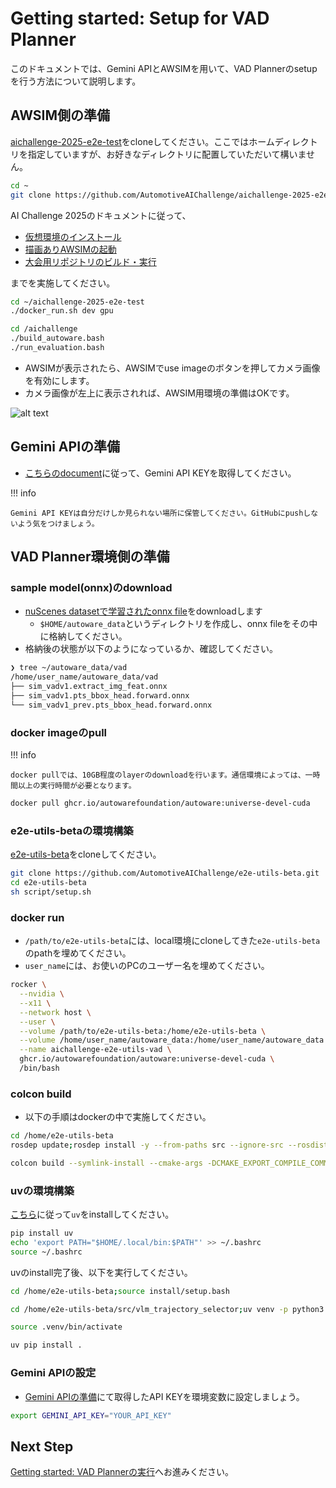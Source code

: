# Getting started: Setup for VAD Planner

このドキュメントでは、Gemini APIとAWSIMを用いて、VAD Plannerのsetupを行う方法について説明します。

## AWSIM側の準備

[aichallenge-2025-e2e-test](https://github.com/AutomotiveAIChallenge/aichallenge-2025-e2e-test)をcloneしてください。ここではホームディレクトリを指定していますが、お好きなディレクトリに配置していただいて構いません。

```sh
cd ~
git clone https://github.com/AutomotiveAIChallenge/aichallenge-2025-e2e-test
```

AI Challenge 2025のドキュメントに従って、

- [仮想環境のインストール](https://automotiveaichallenge.github.io/aichallenge-documentation-2025/setup/docker.html)
- [描画ありAWSIMの起動](https://automotiveaichallenge.github.io/aichallenge-documentation-2025/setup/requirements.html)
- [大会用リポジトリのビルド・実行](https://automotiveaichallenge.github.io/aichallenge-documentation-2025/setup/build-docker.html)

までを実施してください。

```sh
cd ~/aichallenge-2025-e2e-test
./docker_run.sh dev gpu
```

```sh
cd /aichallenge
./build_autoware.bash
./run_evaluation.bash
```

- AWSIMが表示されたら、AWSIMでuse imageのボタンを押してカメラ画像を有効にします。
- カメラ画像が左上に表示されれば、AWSIM用環境の準備はOKです。

![alt text](../assets/camera_awsim_after.png)

## Gemini APIの準備

- [こちらのdocument](https://ai.google.dev/gemini-api/docs/api-key?hl=ja)に従って、Gemini API KEYを取得してください。

!!! info

    Gemini API KEYは自分だけしか見られない場所に保管してください。GitHubにpushしないよう気をつけましょう。

## VAD Planner環境側の準備

### sample model(onnx)のdownload

- [nuScenes datasetで学習されたonnx file](https://tier4inc-my.sharepoint.com/:f:/g/personal/taiki_tanaka_tier4_jp/EvQZY6sIudNKnFJSAnuyS9ABpodIW_FSYk57BrenzhCtXg?e=T4RLVw)をdownloadします
  - `$HOME/autoware_data`というディレクトリを作成し、onnx fileをその中に格納してください。
- 格納後の状態が以下のようになっているか、確認してください。

```sh
❯ tree ~/autoware_data/vad
/home/user_name/autoware_data/vad
├── sim_vadv1.extract_img_feat.onnx
├── sim_vadv1.pts_bbox_head.forward.onnx
└── sim_vadv1_prev.pts_bbox_head.forward.onnx
```

### docker imageのpull

!!! info

    docker pullでは、10GB程度のlayerのdownloadを行います。通信環境によっては、一時間以上の実行時間が必要となります。

```sh
docker pull ghcr.io/autowarefoundation/autoware:universe-devel-cuda
```

### e2e-utils-betaの環境構築

[e2e-utils-beta](https://github.com/AutomotiveAIChallenge/e2e-utils-beta)をcloneしてください。

```sh
git clone https://github.com/AutomotiveAIChallenge/e2e-utils-beta.git
cd e2e-utils-beta
sh script/setup.sh
```

### docker run

- `/path/to/e2e-utils-beta`には、local環境にcloneしてきた`e2e-utils-beta`のpathを埋めてください。
- `user_name`には、お使いのPCのユーザー名を埋めてください。

```sh
rocker \
  --nvidia \
  --x11 \
  --network host \
  --user \
  --volume /path/to/e2e-utils-beta:/home/e2e-utils-beta \
  --volume /home/user_name/autoware_data:/home/user_name/autoware_data \
  --name aichallenge-e2e-utils-vad \
  ghcr.io/autowarefoundation/autoware:universe-devel-cuda \
  /bin/bash
```

### colcon build

- 以下の手順はdockerの中で実施してください。

```sh
cd /home/e2e-utils-beta
rosdep update;rosdep install -y --from-paths src --ignore-src --rosdistro $ROS_DISTRO
```

```bash
colcon build --symlink-install --cmake-args -DCMAKE_EXPORT_COMPILE_COMMANDS=ON -DCMAKE_BUILD_TYPE=Release --packages-up-to vad_aic_launch autoware_auto_planning_msgs
```

### uvの環境構築

[こちら](https://docs.astral.sh/uv/getting-started/installation/)に従って`uv`をinstallしてください。

```sh
pip install uv
echo 'export PATH="$HOME/.local/bin:$PATH"' >> ~/.bashrc
source ~/.bashrc
```

uvのinstall完了後、以下を実行してください。

```sh
cd /home/e2e-utils-beta;source install/setup.bash
```

```sh
cd /home/e2e-utils-beta/src/vlm_trajectory_selector;uv venv -p python3.10
```

```sh
source .venv/bin/activate
```

```sh
uv pip install .
```

### Gemini APIの設定

- [Gemini APIの準備](./getting_started_vad_setup.md#gemini-apiの準備)にて取得したAPI KEYを環境変数に設定しましょう。

```sh
export GEMINI_API_KEY="YOUR_API_KEY"
```

## Next Step

[Getting started: VAD Plannerの実行](./getting_started_vad_run.md)へお進みください。

